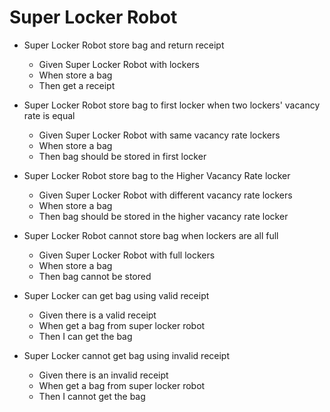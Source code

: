 # Super Locker Robot

* Super Locker Robot store bag and return receipt
    * Given Super Locker Robot with lockers
    * When store a bag
    * Then get a receipt

* Super Locker Robot store bag to first locker when two lockers' vacancy rate is equal
    * Given Super Locker Robot with same vacancy rate lockers
    * When store a bag
    * Then bag should be stored in first locker
    
* Super Locker Robot store bag to the Higher Vacancy Rate locker
    * Given Super Locker Robot with different vacancy rate lockers
    * When store a bag
    * Then bag should be stored in the higher vacancy rate locker

* Super Locker Robot cannot store bag when lockers are all full
    * Given Super Locker Robot with full lockers
    * When store a bag
    * Then bag cannot be stored

* Super Locker can get bag using valid receipt
    * Given there is a valid receipt
    * When get a bag from super locker robot
    * Then I can get the bag

* Super Locker cannot get bag using invalid receipt
    * Given there is an invalid receipt
    * When get a bag from super locker robot
    * Then I cannot get the bag